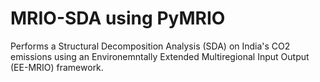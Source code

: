 # MRIO-SDA using PyMRIO
Performs a Structural Decomposition Analysis (SDA) on India's CO2 emissions using an Environemntally Extended Multiregional Input Output (EE-MRIO) framework. 


